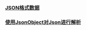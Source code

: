 ### [JSON格式数据](https://github.com/ningbaoqi/DataSave/blob/master/README-JSON1.md)
### [使用JsonObject对Json进行解析](https://github.com/ningbaoqi/DataSave/blob/master/README-JSON2.md)
